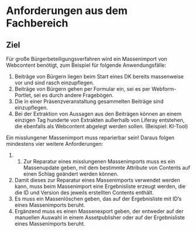 # Anforderungen aus dem Fachbereich
## Ziel
Für große Bürgerbeteiligungsverfahren wird ein Massenimport von Webcontent benötigt, zum Beispiel für folgende Anwendungsfälle:
1.	Beiträge von Bürgern liegen beim Start eines DK bereits massenweise vor und sind rasch einzupflegen.
2.	Beiträge von Bürgern gehen per Formular ein, sei es per Webform-Portlet, sei es durch andere Fragebögen.
3.	Die in einer Präsenzveranstaltung gesammelten Beiträge sind einzupflegen.
4.	Bei der Extraktion von Aussagen aus den Beiträgen können an einem einzigen Tag hunderte von Extrakten außerhalb von Liferay entstehen, die ebenfalls als Webcontent abgelegt werden sollen. (Beispiel: KI-Tool)

Ein misslungener Massenimport muss reparierbar sein!
Daraus folgen mindestens vier weitere Anforderungen:
1.	1. Zur Reparatur eines misslungenen Massenimports muss es ein Massenupdate geben, mit dem bestimmte Attribute von Contents auf einen Schlag geändert werden können.
2.	Damit dieses zur Reparatur eines Massenimports verwendet werden kann, muss beim Massenimport eine Ergebnisliste erzeugt werden, die die ID und Version des jeweils erstellten Contents enthält.
3.	Es muss ein Massenlöschen geben, das auf der Ergebnisliste mit ID’s eines Massenimports beruht.
4.	Ergänzend muss es einen Massenexport geben, der entweder auf der manuellen Auswahl in einem Assetpublisher oder auf der Ergebnisliste eines Massenimports beruht.


